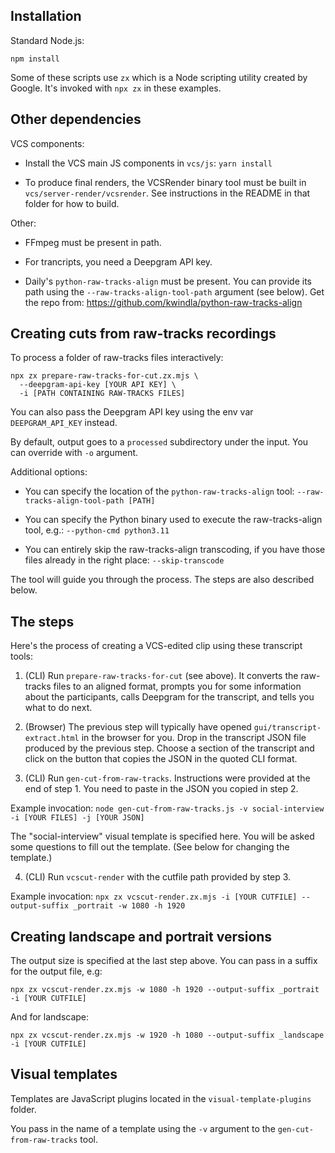 ## Installation

Standard Node.js:

```
npm install
```

Some of these scripts use `zx` which is a Node scripting utility created by Google. It's invoked with `npx zx` in these examples.


## Other dependencies

VCS components:

* Install the VCS main JS components in `vcs/js`:
  `yarn install`

* To produce final renders, the VCSRender binary tool must be built in `vcs/server-render/vcsrender`.
  See instructions in the README in that folder for how to build.

Other:

* FFmpeg must be present in path.

* For trancripts, you need a Deepgram API key.

* Daily's `python-raw-tracks-align` must be present. You can provide its path using the `--raw-tracks-align-tool-path` argument (see below).
  Get the repo from: https://github.com/kwindla/python-raw-tracks-align


## Creating cuts from raw-tracks recordings

To process a folder of raw-tracks files interactively:

```
npx zx prepare-raw-tracks-for-cut.zx.mjs \
  --deepgram-api-key [YOUR API KEY] \
  -i [PATH CONTAINING RAW-TRACKS FILES]
```

You can also pass the Deepgram API key using the env var `DEEPGRAM_API_KEY` instead.

By default, output goes to a `processed` subdirectory under the input. You can override with `-o` argument.

Additional options:

* You can specify the location of the `python-raw-tracks-align` tool:
  `--raw-tracks-align-tool-path [PATH]`

* You can specify the Python binary used to execute the raw-tracks-align tool, e.g.:
  `--python-cmd python3.11`

* You can entirely skip the raw-tracks-align transcoding, if you have those files already in the right place:
  `--skip-transcode` 

The tool will guide you through the process. The steps are also described below.


## The steps

Here's the process of creating a VCS-edited clip using these transcript tools:

1. (CLI) Run `prepare-raw-tracks-for-cut` (see above). It converts the raw-tracks files to an aligned format, prompts you for some information about the participants, calls Deepgram for the transcript, and tells you what to do next.

2. (Browser) The previous step will typically have opened `gui/transcript-extract.html` in the browser for you. Drop in the transcript JSON file produced by the previous step. Choose a section of the transcript and click on the button that copies the JSON in the quoted CLI format.

3. (CLI) Run `gen-cut-from-raw-tracks`. Instructions were provided at the end of step 1. You need to paste in the JSON you copied in step 2.

  Example invocation: `node gen-cut-from-raw-tracks.js -v social-interview -i [YOUR FILES] -j [YOUR JSON]`
  
  The "social-interview" visual template is specified here. You will be asked some questions to fill out the template. (See below for changing the template.)

4. (CLI) Run `vcscut-render` with the cutfile path provided by step 3.

  Example invocation: `npx zx vcscut-render.zx.mjs -i [YOUR CUTFILE] --output-suffix _portrait -w 1080 -h 1920`


## Creating landscape and portrait versions

The output size is specified at the last step above. You can pass in a suffix for the output file, e.g:

```
npx zx vcscut-render.zx.mjs -w 1080 -h 1920 --output-suffix _portrait -i [YOUR CUTFILE]
```

And for landscape:

```
npx zx vcscut-render.zx.mjs -w 1920 -h 1080 --output-suffix _landscape -i [YOUR CUTFILE]
```


## Visual templates

Templates are JavaScript plugins located in the `visual-template-plugins` folder.

You pass in the name of a template using the `-v` argument to the `gen-cut-from-raw-tracks` tool.
